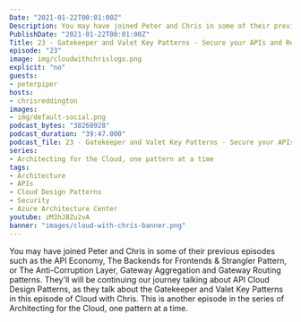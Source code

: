 ```yaml
---
Date: "2021-01-22T00:01:00Z"
Description: You may have joined Peter and Chris in some of their previous episodes such as the API Economy, The Backends for Frontends & Strangler Pattern, or The Anti-Corruption Layer, Gateway Aggregation and Gateway Routing patterns. They'll will be continuing our journey talking about API Cloud Design Patterns, as they talk about the Gatekeeper and Valet Key Patterns in this episode of Cloud with Chris. This is another episode in the series of Architecting for the Cloud, one pattern at a time.
PublishDate: "2021-01-22T00:01:00Z"
Title: 23 - Gatekeeper and Valet Key Patterns - Secure your APIs and Resources
episode: "23"
image: img/cloudwithchrislogo.png
explicit: "no"
guests:
- peterpiper
hosts:
- chrisreddington
images:
- img/default-social.png
podcast_bytes: "38268928"
podcast_duration: "39:47.000"
podcast_file: 23 - Gatekeeper and Valet Key Patterns - Secure your APIs and Resources.mp3
series:
- Architecting for the Cloud, one pattern at a time
tags:
- Architecture
- APIs
- Cloud Design Patterns
- Security
- Azure Architecture Center
youtube: zM3hJBZu2vA
banner: "images/cloud-with-chris-banner.png"
---
```

You may have joined Peter and Chris in some of their previous episodes such as the API Economy, The Backends for Frontends & Strangler Pattern, or The Anti-Corruption Layer, Gateway Aggregation and Gateway Routing patterns. They'll will be continuing our journey talking about API Cloud Design Patterns, as they talk about the Gatekeeper and Valet Key Patterns in this episode of Cloud with Chris. This is another episode in the series of Architecting for the Cloud, one pattern at a time.
